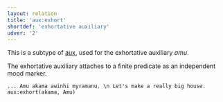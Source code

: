 ```yaml
---
layout: relation
title: 'aux:exhort'
shortdef: 'exhortative auxiliary'
udver: '2'
---
```


This is a subtype of [aux](), used for the exhortative auxiliary _amu_.

The exhortative auxiliary attaches to a finite predicate as an independent mood marker.

~~~ sdparse
... Amu akama awinhi myramanu. \n Let's make a really big house.
aux:exhort(akama, Amu)
~~~


<!-- Interlanguage links updated Po 11. listopadu 2024, 20:10:28 CET -->
